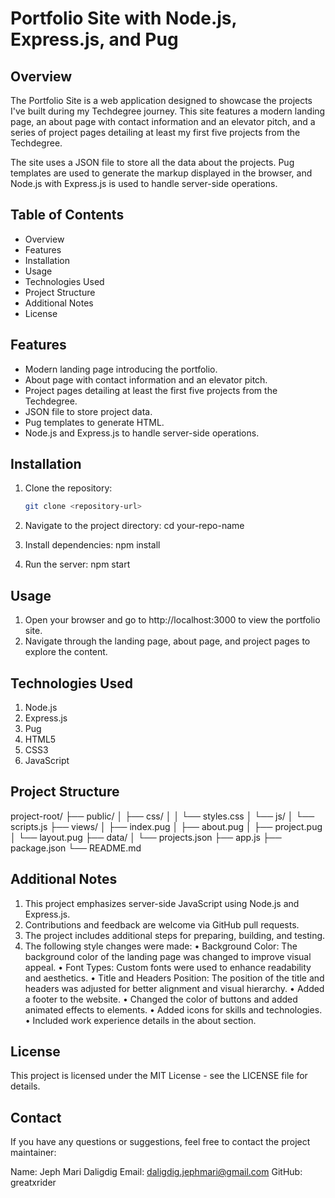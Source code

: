 # Portfolio Site with Node.js, Express.js, and Pug

## Overview
The Portfolio Site is a web application designed to showcase the projects I've built during my Techdegree journey. This site features a modern landing page, an about page with contact information and an elevator pitch, and a series of project pages detailing at least my first five projects from the Techdegree.

The site uses a JSON file to store all the data about the projects. Pug templates are used to generate the markup displayed in the browser, and Node.js with Express.js is used to handle server-side operations.

## Table of Contents
- Overview
- Features
- Installation
- Usage
- Technologies Used
- Project Structure
- Additional Notes
- License

## Features
- Modern landing page introducing the portfolio.
- About page with contact information and an elevator pitch.
- Project pages detailing at least the first five projects from the Techdegree.
- JSON file to store project data.
- Pug templates to generate HTML.
- Node.js and Express.js to handle server-side operations.

## Installation
1. Clone the repository:
   ```sh
   git clone <repository-url>

2. Navigate to the project directory:
    cd your-repo-name

3. Install dependencies:
    npm install

4. Run the server:
    npm start

## Usage

1. Open your browser and go to http://localhost:3000 to view the portfolio site.
2. Navigate through the landing page, about page, and project pages to explore the content.

## Technologies Used

1. Node.js
2. Express.js
3. Pug
4. HTML5
5. CSS3
6. JavaScript

## Project Structure

project-root/
├── public/
│   ├── css/
│   │   └── styles.css
│   └── js/
│       └── scripts.js
├── views/
│   ├── index.pug
│   ├── about.pug
│   ├── project.pug
│   └── layout.pug
├── data/
│   └── projects.json
├── app.js
├── package.json
└── README.md

## Additional Notes

1. This project emphasizes server-side JavaScript using Node.js and Express.js.
2. Contributions and feedback are welcome via GitHub pull requests.
3. The project includes additional steps for preparing, building, and testing.
4. The following style changes were made:
    • Background Color: The background color of the landing page was changed to improve visual appeal.
    • Font Types: Custom fonts were used to enhance readability and aesthetics.
    • Title and Headers Position: The position of the title and headers was adjusted for better alignment and visual hierarchy.
    • Added a footer to the website.
    • Changed the color of buttons and added animated effects to elements.
    • Added icons for skills and technologies.
    • Included work experience details in the about section.

## License

This project is licensed under the MIT License - see the LICENSE file for details.


## Contact

If you have any questions or suggestions, feel free to contact the project maintainer:

Name: Jeph Mari Daligdig
Email: daligdig.jephmari@gmail.com
GitHub: greatxrider
